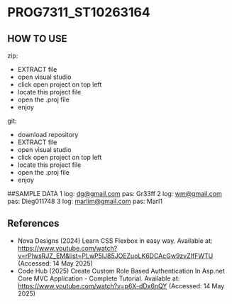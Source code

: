 # PROG7311_ST10263164

## HOW TO USE
zip:
- EXTRACT file
- open visual studio
- click open project on top left
- locate this project file
- open the .proj file
- enjoy

git:
- download repository
- EXTRACT file
- open visual studio
- click open project on top left
- locate this project file
- open the .proj file
- enjoy

##SAMPLE DATA
1
log: dg@gmail.com
pas: Gr33ff
2
log: wm@gmail.com
pas: Dieg011748
3
log: marlim@gmail.com
pas: Marl1

## References
- Nova Designs (2024) Learn CSS Flexbox in easy way. Available at: https://www.youtube.com/watch?v=rPlwsRJZ_EM&list=PLwP5lJ85JOEZuoLK6DCAcGw9zvZIfFWTU (Accessed: 14 May 2025)
- Code Hub (2025) Create Custom Role Based Authentication In Asp.net Core MVC Application - Complete Tutorial. Available at: https://www.youtube.com/watch?v=p6X-dDx6nQY (Accessed: 14 May 2025)

